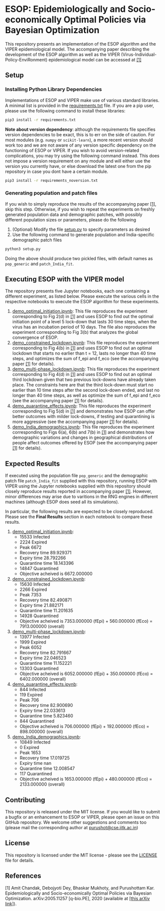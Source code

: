 # ESOP: Epidemiologically and Socio-economically Optimal Policies via Bayesian Optimization

This repository presents an implementation of the ESOP algorithm and the VIPER epidemiological model. The accompanying paper describing the development of the ESOP algorithm as well as the VIPER (Virus-Individual-Policy-EnviRonment) epidemiological model can be accessed at [[1]][ref1]

## Setup

### Installing Python Library Dependencies

Implementations of ESOP and VIPER make use of various standard libraries. A minimal list is provided in the [requirements.txt](requirements.txt) file. If you are a pip user, please use the following command to install these libraries:

```sh
pip3 install -r requirements.txt
```

**Note about version dependency**: although the requirements file specifies version dependencies to be exact, this is to err on the side of caution. For most modules (e.g. `numpy` or `scikit-learn`), a more recent version should work too and we are not aware of any version specific dependency on the functioning of ESOP or VIPER. If you wish to avoid version-related complications, you may try using the following command instead. This does not impose a version requirement on any module and will either use the version you currently have, or else download the latest one from the pip repository in case you dont have a certain module.

```sh
pip3 install -r requirements_noversion.txt
```

### Generating population and patch files
If you wish to simply reproduce the results of the accompanying paper [[1]][ref1], skip this step. Otherwise, if you wish to repeat the experiments on freshly generated population data and demographic patches, with possibly different population sizes or parameters, please do the following
1. (Optional) Modify the file [setup.py](setup.py) to specify parameters as desired
1. Use the following command to generate population and India-specific demographic patch files
```sh
python3 setup.py
```

Doing the above should produce two pickled files, with default names as `pop_generic` and `patch_India_fit`.

## Executing ESOP with the VIPER model

The repository presents five Jupyter notebooks, each one containing a different experiment, as listed below. Please execute the various cells in the respective notebooks to execute the ESOP algorithm for these experiments.

1. [demo_optimal_initiation.ipynb](demo_optimal_initiation.ipynb): This file reproduces the experiment corresponding to Fig 2(d) in [[1]][ref1] and uses ESOP to find out the optimal initiation point of a level 5 lock-down that lasts 30 time steps, when the virus has an incubation period of 10 days. The file also reproduces the experiment corresponding to Fig 3(b) that analyzes the global convergence of ESOP.
1. [demo_constrained_lockdown.ipynb](demo_constrained_lockdown.ipynb):  This file reproduces the experiment corresponding to Fig 4(b) in [[1]][ref1] and uses ESOP to find out an optimal lockdown that starts no earlier than t = 12, lasts no longer than 40 time steps, and optimizes the sum of f_epi and f_eco (see the accompanying paper [[1]][ref1] for details).
1. [demo_multi-phase_lockdown.ipynb](demo_multi-phase_lockdown.ipynb):  This file reproduces the experiment corresponding to Fig 4(d) in [[1]][ref1] and uses ESOP to find out an optimal third lockdown given that two previous lock-downs have already taken place. The constraints here are that the third lock-down must start no earlier than 10 time steps after the second lock-down ended, and last no longer than 40 time steps, as well as optimize the sum of f_epi and f_eco (see the accompanying paper [[1]][ref1] for details).
1. [demo_quarantine_effects.ipynb](demo_quarantine_effects.ipynb): This file reproduces the experiment corresponding to Fig 5(d) in [[1]][ref1] and demonstrates how ESOP can offer better outcomes with milder lock-downs, if testing and quarantining is more aggressive (see the accompanying paper [[1]][ref1] for details).
1. [demo_India_demographics.ipynb](demo_India_demographics.ipynb): This file reproduces the experiment corresponding to Figs 6(a), 6(b) and 7(b) in [[1]][ref1] and demonstrates how demographic variations and changes in geographical distributions of people affect outcomes offered by ESOP (see the accompanying paper [[1]][ref1] for details).

## Expected Results
If executed using the population file `pop_generic` and the demographic patch file `patch_India_fit` supplied with this repository, running ESOP with VIPER using the Jupyter notebooks supplied with this repository should closely reproduce results reported in accompanying paper [[1]][ref1]. However, minor differences may arise due to varitions in the RNG engines in different machines (although ESOP does seed all its simulations).

In particular, the following results are expected to be closely reproduced. Please see the **Final Results** section in each notebook to compare these results.

1. [demo_optimal_initiation.ipynb](demo_optimal_initiation.ipynb):
	- 15533 Infected
	- 2224 Expired
	- Peak 6672
	- Recovery time 89.929371
	- Expiry time 28.792266
	- Quarantine time 18.143396
	- 14847 Quarantined
	- Objective acheived is 6672.000000
1. [demo_constrained_lockdown.ipynb](demo_constrained_lockdown.ipynb): 
	- 15630 Infected
	- 2266 Expired
	- Peak 7353
	- Recovery time 82.490871
	- Expiry time 21.882171
	- Quarantine time 11.201635
	- 14928 Quarantined
	- Objective acheived is 7353.000000 (fEpi) + 560.000000 (fEco) = 7913.000000 (overall)
1. [demo_multi-phase_lockdown.ipynb](demo_multi-phase_lockdown.ipynb): 
	- 13977 Infected
	- 1999 Expired
	- Peak 6052
	- Recovery time 82.791667
	- Expiry time 22.046523
	- Quarantine time 11.152221
	- 13303 Quarantined
	- Objective acheived is 6052.000000 (fEpi) + 350.000000 (fEco) = 6402.000000 (overall)
1. [demo_quarantine_effects.ipynb](demo_quarantine_effects.ipynb): 
	- 844 Infected
	- 119 Expired
	- Peak 706
	- Recovery time 82.900690
	- Expiry time 22.033613
	- Quarantine time 5.823460
	- 844 Quarantined
	- Objective acheived is 706.000000 (fEpi) + 192.000000 (fEco) = 898.000000 (overall)
1. [demo_India_demographics.ipynb](demo_India_demographics.ipynb): 
	- 10849 Infected
	- 0 Expired
	- Peak 1653
	- Recovery time 17.019725
	- Expiry time nan
	- Quarantine time 12.008547
	- 117 Quarantined
	- Objective acheived is 1653.000000 (fEpi) + 480.000000 (fEco) = 2133.000000 (overall)

## Contributing
This repository is released under the MIT license. If you would like to submit a bugfix or an enhancement to ESOP or VIPER, please open an issue on this GitHub repository. We welcome other suggestions and comments too (please mail the corresponding author at purushot@cse.iitk.ac.in)

## License
This repository is licensed under the MIT license - please see the [LICENSE](LICENSE) file for details.

## References
[1] Amit Chandak, Debojyoti Dey, Bhaskar Mukhoty, and Purushottam Kar. Epidemiologically and Socio-economically Optimal Policies via Bayesian Optimization. arXiv:2005.11257 [q-bio.PE], 2020 (available at [[this arXiv link]][ref1]).

[ref1]: https://arxiv.org/abs/2005.11257